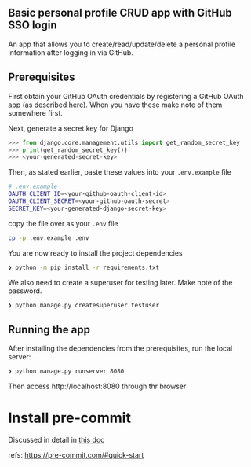 ## Basic personal profile CRUD app with GitHub SSO login

An app that allows you to create/read/update/delete a personal profile information after logging in via GitHub.

## Prerequisites

First obtain your GitHub OAuth credentials by registering a GitHub OAuth app ([as described here](https://github.com/settings/applications/new)). When you have these make note of them somewhere first.

Next, generate a secret key for Django

```python
>>> from django.core.management.utils import get_random_secret_key
>>> print(get_random_secret_key())
>>> <your-generated-secret-key>
```

Then, as stated earlier, paste these values into your `.env.example` file

```bash
# .env.example
OAUTH_CLIENT_ID=<your-github-oauth-client-id>
OAUTH_CLIENT_SECRET=<your-github-oauth-secret>
SECRET_KEY=<your-generated-django-secret-key>
```

copy the file over as your `.env` file

```bash
cp -p .env.example .env
```

You are now ready to install the project dependencies

```bash
❯ python -m pip install -r requirements.txt
```

We also need to create a superuser for testing later. Make note of the password.

```bash
❯ python manage.py createsuperuser testuser
```

## Running the app

After installing the dependencies from the prerequisites, run the local server:

```bash
❯ python manage.py runserver 8080
```

Then access http://localhost:8080 through thr browser

# Install pre-commit

Discussed in detail in [this doc](./docs/CODING_STYLE.md)

refs: https://pre-commit.com/#quick-start
